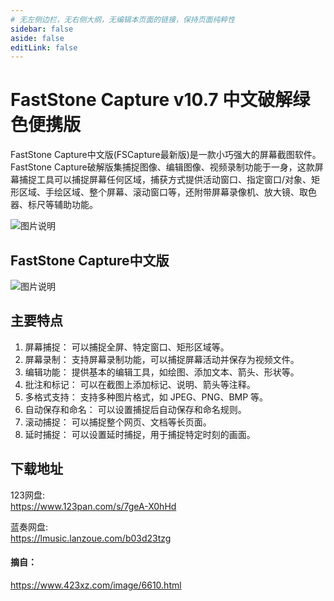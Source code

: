 ```yaml
---
# 无左侧边栏，无右侧大纲，无编辑本页面的链接，保持页面纯粹性
sidebar: false
aside: false
editLink: false 
---
```

# FastStone Capture v10.7 中文破解绿色便携版

FastStone Capture中文版(FSCapture最新版)是一款小巧强大的屏幕截图软件。FastStone Capture破解版集捕捉图像、编辑图像、视频录制功能于一身，这款屏幕捕捉工具可以捕捉屏幕任何区域，捕获方式提供活动窗口、指定窗口/对象、矩形区域、手绘区域、整个屏幕、滚动窗口等，还附带屏幕录像机、放大镜、取色器、标尺等辅助功能。

![图片说明](https://p.cldisk.com/star3/origin/92468b43a31c7fff852b11b7ce4ef152.png)

## FastStone Capture中文版

![图片说明](https://p.cldisk.com/star3/origin/58b47991d0833a74769373e534042d7f.png)

## 主要特点
1. 屏幕捕捉： 可以捕捉全屏、特定窗口、矩形区域等。
2. 屏幕录制： 支持屏幕录制功能，可以捕捉屏幕活动并保存为视频文件。
3. 编辑功能： 提供基本的编辑工具，如绘图、添加文本、箭头、形状等。
4. 批注和标记： 可以在截图上添加标记、说明、箭头等注释。
5. 多格式支持： 支持多种图片格式，如 JPEG、PNG、BMP 等。
6. 自动保存和命名： 可以设置捕捉后自动保存和命名规则。
7. 滚动捕捉： 可以捕捉整个网页、文档等长页面。
8. 延时捕捉： 可以设置延时捕捉，用于捕捉特定时刻的画面。


## 下载地址

123网盘:   
https://www.123pan.com/s/7geA-X0hHd


蓝奏网盘:   
https://lmusic.lanzoue.com/b03d23tzg


#### 摘自：
https://www.423xz.com/image/6610.html